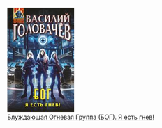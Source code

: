 ![](Блуждающая%20Огневая%20Группа%20(БОГ).%20Я%20есть%20гнев!.jpg)  
[Блуждающая Огневая Группа (БОГ). Я есть гнев!](Блуждающая%20Огневая%20Группа%20(БОГ).%20Я%20есть%20гнев!.md)
